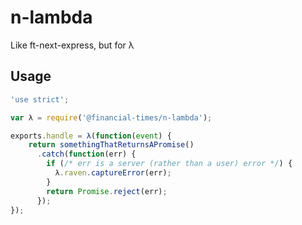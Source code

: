 # n-lambda
Like ft-next-express, but for λ

## Usage

```js
'use strict';

var λ = require('@financial-times/n-lambda');

exports.handle = λ(function(event) {
	return somethingThatReturnsAPromise()
	  .catch(function(err) {
	    if (/* err is a server (rather than a user) error */) {
	      λ.raven.captureError(err);
	    }
	    return Promise.reject(err);
	  });
});
```
